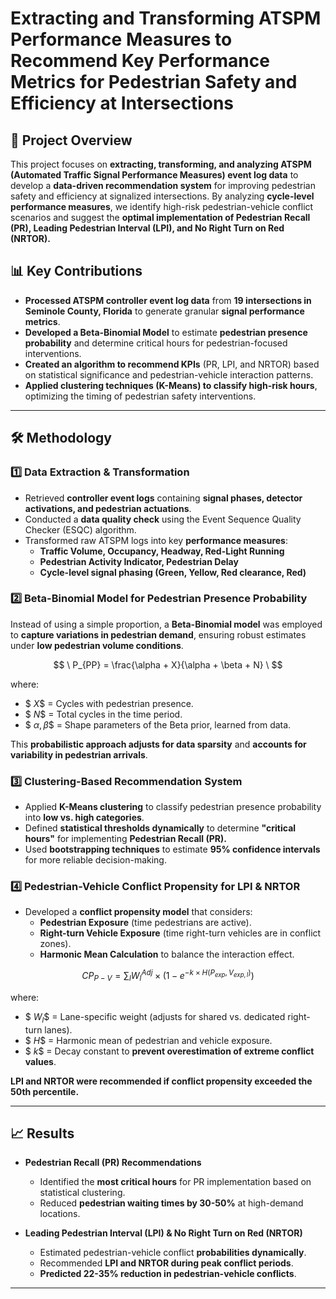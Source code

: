 # **Extracting and Transforming ATSPM Performance Measures to Recommend Key Performance Metrics for Pedestrian Safety and Efficiency at Intersections**

## **🚦 Project Overview**
This project focuses on **extracting, transforming, and analyzing ATSPM (Automated Traffic Signal Performance Measures) event log data** to develop a **data-driven recommendation system** for improving pedestrian safety and efficiency at signalized intersections. By analyzing **cycle-level performance measures**, we identify high-risk pedestrian-vehicle conflict scenarios and suggest the **optimal implementation of Pedestrian Recall (PR), Leading Pedestrian Interval (LPI), and No Right Turn on Red (NRTOR).**

## **📊 Key Contributions**
- **Processed ATSPM controller event log data** from **19 intersections in Seminole County, Florida** to generate granular **signal performance metrics**.
- **Developed a Beta-Binomial Model** to estimate **pedestrian presence probability** and determine critical hours for pedestrian-focused interventions.
- **Created an algorithm to recommend KPIs** (PR, LPI, and NRTOR) based on statistical significance and pedestrian-vehicle interaction patterns.
- **Applied clustering techniques (K-Means) to classify high-risk hours**, optimizing the timing of pedestrian safety interventions.

---

## **🛠️ Methodology**
### **1️⃣ Data Extraction & Transformation**
- Retrieved **controller event logs** containing **signal phases, detector activations, and pedestrian actuations**.
- Conducted a **data quality check** using the Event Sequence Quality Checker (ESQC) algorithm.
- Transformed raw ATSPM logs into key **performance measures**:
  - **Traffic Volume, Occupancy, Headway, Red-Light Running**
  - **Pedestrian Activity Indicator, Pedestrian Delay**
  - **Cycle-level signal phasing (Green, Yellow, Red clearance, Red)**

### **2️⃣ Beta-Binomial Model for Pedestrian Presence Probability**
Instead of using a simple proportion, a **Beta-Binomial model** was employed to **capture variations in pedestrian demand**, ensuring robust estimates under **low pedestrian volume conditions**.

$$
\
P_{PP} = \frac{\alpha + X}{\alpha + \beta + N}
\
$$

where:
- $$\ X \$$ = Cycles with pedestrian presence.
- $$\ N \$$ = Total cycles in the time period.
- $$\ \alpha, \beta \$$ = Shape parameters of the Beta prior, learned from data.

This **probabilistic approach adjusts for data sparsity** and **accounts for variability in pedestrian arrivals**.

### **3️⃣ Clustering-Based Recommendation System**
- Applied **K-Means clustering** to classify pedestrian presence probability into **low vs. high categories**.
- Defined **statistical thresholds dynamically** to determine **"critical hours"** for implementing **Pedestrian Recall (PR).**
- Used **bootstrapping techniques** to estimate **95% confidence intervals** for more reliable decision-making.

### **4️⃣ Pedestrian-Vehicle Conflict Propensity for LPI & NRTOR**
- Developed a **conflict propensity model** that considers:
  - **Pedestrian Exposure** (time pedestrians are active).
  - **Right-turn Vehicle Exposure** (time right-turn vehicles are in conflict zones).
  - **Harmonic Mean Calculation** to balance the interaction effect.

$$
\
CP_{P-V} = \sum_l W_l^{Adj} \times (1 - e^{-k \times H(P_{exp}, V_{exp,l})})
\
$$

where:
- $$\ W_l \$$ = Lane-specific weight (adjusts for shared vs. dedicated right-turn lanes).
- $$\ H \$$ = Harmonic mean of pedestrian and vehicle exposure.
- $$\ k \$$ = Decay constant to **prevent overestimation of extreme conflict values**.

**LPI and NRTOR were recommended if conflict propensity exceeded the 50th percentile.**

---

## **📈 Results**
- **Pedestrian Recall (PR) Recommendations**
  - Identified the **most critical hours** for PR implementation based on statistical clustering.
  - Reduced **pedestrian waiting times by 30-50%** at high-demand locations.

- **Leading Pedestrian Interval (LPI) & No Right Turn on Red (NRTOR)**
  - Estimated pedestrian-vehicle conflict **probabilities dynamically**.
  - Recommended **LPI and NRTOR during peak conflict periods**.
  - **Predicted 22-35% reduction in pedestrian-vehicle conflicts**.

---
